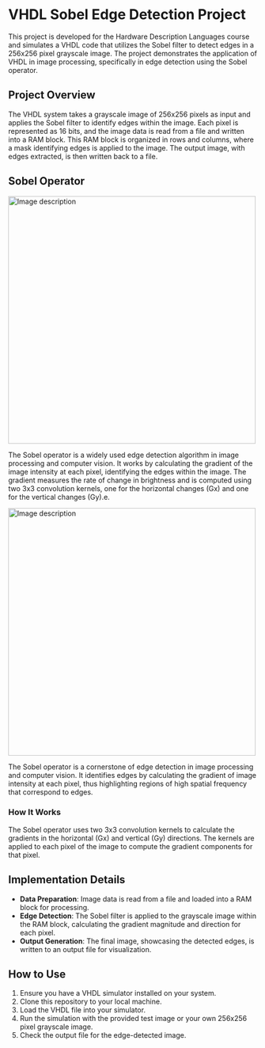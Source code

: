 # VHDL Sobel Edge Detection Project

This project is developed for the Hardware Description Languages course and simulates a VHDL code that utilizes the Sobel filter to detect edges in a 256x256 pixel grayscale image. The project demonstrates the application of VHDL in image processing, specifically in edge detection using the Sobel operator.

## Project Overview

The VHDL system takes a grayscale image of 256x256 pixels as input and applies the Sobel filter to identify edges within the image. Each pixel is represented as 16 bits, and the image data is read from a file and written into a RAM block. This RAM block is organized in rows and columns, where a mask identifying edges is applied to the image. The output image, with edges extracted, is then written back to a file.

## Sobel Operator
<img src="https://homepages.inf.ed.ac.uk/rbf/HIPR2/figs/sobmasks.gif" width="500" height=auto alt="Image description">


The Sobel operator is a widely used edge detection algorithm in image processing and computer vision. It works by calculating the gradient of the image intensity at each pixel, identifying the edges within the image. The gradient measures the rate of change in brightness and is computed using two 3x3 convolution kernels, one for the horizontal changes (Gx) and one for the vertical changes (Gy).e.

<img src="https://homepages.inf.ed.ac.uk/rbf/HIPR2/figs/sobmasks.gif" width="500" height=auto alt="Image description">

The Sobel operator is a cornerstone of edge detection in image processing and computer vision. It identifies edges by calculating the gradient of image intensity at each pixel, thus highlighting regions of high spatial frequency that correspond to edges.

### How It Works

The Sobel operator uses two 3x3 convolution kernels to calculate the gradients in the horizontal (Gx) and vertical (Gy) directions. The kernels are applied to each pixel of the image to compute the gradient components for that pixel.



## Implementation Details

- **Data Preparation**: Image data is read from a file and loaded into a RAM block for processing.  
- **Edge Detection**: The Sobel filter is applied to the grayscale image within the RAM block, calculating the gradient magnitude and direction for each pixel.  
- **Output Generation**: The final image, showcasing the detected edges, is written to an output file for visualization.  

## How to Use

1. Ensure you have a VHDL simulator installed on your system.  
2. Clone this repository to your local machine.  
3. Load the VHDL file into your simulator.  
4. Run the simulation with the provided test image or your own 256x256 pixel grayscale image.  
5. Check the output file for the edge-detected image.  
